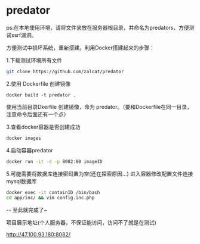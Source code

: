 # predator

ps:在本地使用环境，请将文件夹放在服务器根目录，并命名为predators，方便测试ssrf漏洞。


方便测试中损坏系统，重新搭建。利用Docker搭建起来的步骤：

1.下载测试环境所有文件

```Bash
git clone https://github.com/zalcat/predator
```

2.使用 Dockerfile 创建镜像
```Bas
docker build -t predator .
```
使用当前目录Dkerfile 创建镜像，命为 predator。（要和Dockerfile在同一目录，注意命令后面还有一个点）

3.查看docker容器是否创建成功
```Bash
docker images
```

4.启动容器predator
```Bash
docker run -it -d -p 8082:80 imageID
```

5.可能需要将数据库连接密码置为空(还在探索原因...)
进入容器修改配置文件连接mysql数据库
```Bash
docker exec -it containID /bin/bash
cd app/inc/ && vim config.inc.php
```


-- 至此就完成了~



项目展示地址(个人服务器，不保证能访问，访问不了就是在测试)

http://47.100.93.180:8082/




